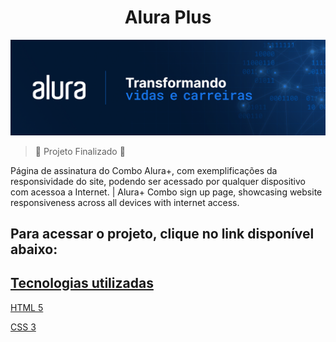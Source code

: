 <h1 align="center">Alura Plus</h1>

![Logo da Alura Cursos Online, junto há frase: "Transformando vidas e carreiras"](https://github.com/akhnpatrick/alura-plus/blob/main/img/alura-img.png)

> :hammer: Projeto Finalizado :hammer:

<p>
Página de assinatura do Combo Alura+, com exemplificações da responsividade do site, podendo ser acessado por qualquer dispositivo com acessoa a Internet. | Alura+ Combo sign up page, showcasing website responsiveness across all devices with internet access.
</p>

<h2>Para acessar o projeto, clique no link disponível abaixo:</h2>
<p><a href="https://alura-plus-rho-six.vercel.app/" target="_blank"></p>

<h2>Tecnologias utilizadas</h2>
<p>HTML 5</p>
<p>CSS 3</p>